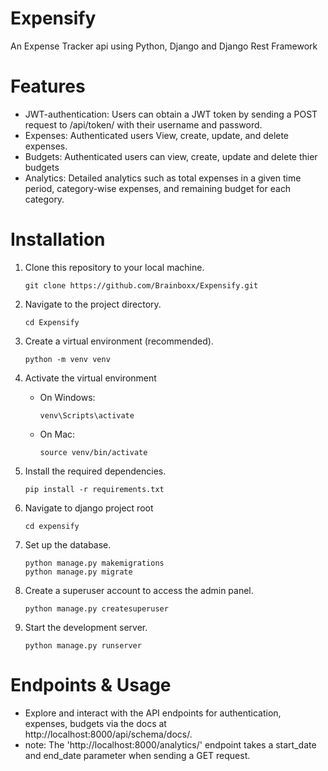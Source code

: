 # Expensify
An Expense Tracker api using Python, Django and Django Rest Framework
# Features
- JWT-authentication: Users can obtain a JWT token by sending a POST request to /api/token/ with their
username and password. 
- Expenses: Authenticated users View, create, update, and delete expenses. 
- Budgets: Authenticated users can view, create, update and delete thier budgets
- Analytics: Detailed analytics such as total expenses in a given time period, category-wise expenses, and remaining budget for each category.

# Installation
1. Clone this repository to your local machine.
   ```
   git clone https://github.com/Brainboxx/Expensify.git
   ```
2. Navigate to the project directory.
   ```
   cd Expensify
   ```
3. Create a virtual environment (recommended).
   ```
   python -m venv venv
   ```
4. Activate the virtual environment
   - On Windows:
     ```
     venv\Scripts\activate
     ```
   - On Mac:
     ```
     source venv/bin/activate
     ```   
6. Install the required dependencies.
   ```
   pip install -r requirements.txt
   ```
   
6. Navigate to django project root
   ```
   cd expensify
   ```
   
7. Set up the database.
   ```
   python manage.py makemigrations
   python manage.py migrate
   ```
8. Create a superuser account to access the admin panel.
   ```
   python manage.py createsuperuser
   ```   
9. Start the development server.
   ```
   python manage.py runserver
   ```
# Endpoints & Usage

- Explore and interact with the API endpoints for authentication, expenses, budgets via the docs at http://localhost:8000/api/schema/docs/.
- note: The 'http://localhost:8000/analytics/' endpoint takes a start_date and end_date parameter when sending a GET request.
